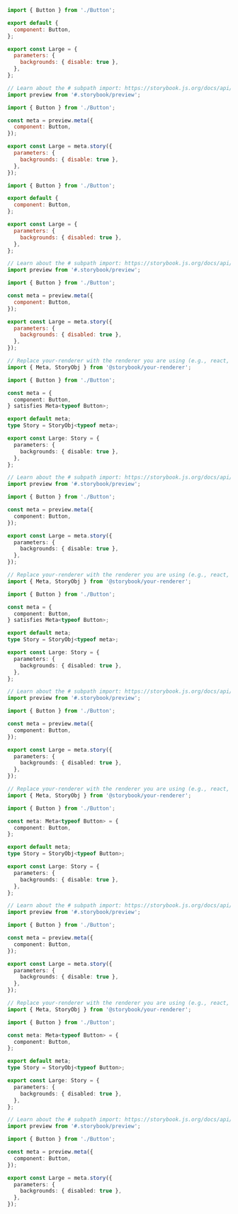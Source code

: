 <!-- TODO: THis example needs adjustment to avoid rendering issues  and vetted for addons -->

```js filename="Button.stories.js|jsx" renderer="common" language="js" tabTitle="Without globals API (CSF 3)"
import { Button } from './Button';

export default {
  component: Button,
};

export const Large = {
  parameters: {
    backgrounds: { disable: true },
  },
};
```

```js filename="Button.stories.js|jsx" renderer="react" language="js" tabTitle="Without globals API (CSF Factory 🧪)"
// Learn about the # subpath import: https://storybook.js.org/docs/api/csf/csf-factories#subpath-imports
import preview from '#.storybook/preview';

import { Button } from './Button';

const meta = preview.meta({
  component: Button,
});

export const Large = meta.story({
  parameters: {
    backgrounds: { disable: true },
  },
});
```

```js filename="Button.stories.js|jsx" renderer="common" language="js" tabTitle="With globals API (CSF 3)"
import { Button } from './Button';

export default {
  component: Button,
};

export const Large = {
  parameters: {
    backgrounds: { disabled: true },
  },
};
```

```js filename="Button.stories.js|jsx" renderer="react" language="js" tabTitle="With globals API (CSF Factory 🧪)"
// Learn about the # subpath import: https://storybook.js.org/docs/api/csf/csf-factories#subpath-imports
import preview from '#.storybook/preview';

import { Button } from './Button';

const meta = preview.meta({
  component: Button,
});

export const Large = meta.story({
  parameters: {
    backgrounds: { disabled: true },
  },
});
```

```ts filename="Button.stories.ts|tsx" renderer="common" language="ts-4-9" tabTitle="Without globals API (CSF 3)"
// Replace your-renderer with the renderer you are using (e.g., react, vue3, angular, etc.)
import { Meta, StoryObj } from '@storybook/your-renderer';

import { Button } from './Button';

const meta = {
  component: Button,
} satisfies Meta<typeof Button>;

export default meta;
type Story = StoryObj<typeof meta>;

export const Large: Story = {
  parameters: {
    backgrounds: { disable: true },
  },
};
```

```ts filename="Button.stories.ts|tsx" renderer="react" language="ts-4-9" tabTitle="Without globals API (CSF Factory 🧪)"
// Learn about the # subpath import: https://storybook.js.org/docs/api/csf/csf-factories#subpath-imports
import preview from '#.storybook/preview';

import { Button } from './Button';

const meta = preview.meta({
  component: Button,
});

export const Large = meta.story({
  parameters: {
    backgrounds: { disable: true },
  },
});
```

```ts filename="Button.stories.ts|tsx" renderer="common" language="ts-4-9" tabTitle="With globals API (CSF 3)"
// Replace your-renderer with the renderer you are using (e.g., react, vue3, angular, etc.)
import { Meta, StoryObj } from '@storybook/your-renderer';

import { Button } from './Button';

const meta = {
  component: Button,
} satisfies Meta<typeof Button>;

export default meta;
type Story = StoryObj<typeof meta>;

export const Large: Story = {
  parameters: {
    backgrounds: { disabled: true },
  },
};
```

```ts filename="Button.stories.ts|tsx" renderer="react" language="ts-4-9" tabTitle="With globals API (CSF Factory 🧪)"
// Learn about the # subpath import: https://storybook.js.org/docs/api/csf/csf-factories#subpath-imports
import preview from '#.storybook/preview';

import { Button } from './Button';

const meta = preview.meta({
  component: Button,
});

export const Large = meta.story({
  parameters: {
    backgrounds: { disabled: true },
  },
});
```

```ts filename="Button.stories.ts|tsx" renderer="common" language="ts" tabTitle="Without globals API (CSF 3)"
// Replace your-renderer with the renderer you are using (e.g., react, vue3, angular, etc.)
import { Meta, StoryObj } from '@storybook/your-renderer';

import { Button } from './Button';

const meta: Meta<typeof Button> = {
  component: Button,
};

export default meta;
type Story = StoryObj<typeof Button>;

export const Large: Story = {
  parameters: {
    backgrounds: { disable: true },
  },
};
```

```ts filename="Button.stories.ts|tsx" renderer="react" language="ts" tabTitle="Without globals API (CSF Factory 🧪)"
// Learn about the # subpath import: https://storybook.js.org/docs/api/csf/csf-factories#subpath-imports
import preview from '#.storybook/preview';

import { Button } from './Button';

const meta = preview.meta({
  component: Button,
});

export const Large = meta.story({
  parameters: {
    backgrounds: { disable: true },
  },
});
```

```ts filename="Button.stories.ts|tsx" renderer="common" language="ts" tabTitle="With globals API (CSF 3)"
// Replace your-renderer with the renderer you are using (e.g., react, vue3, angular, etc.)
import { Meta, StoryObj } from '@storybook/your-renderer';

import { Button } from './Button';

const meta: Meta<typeof Button> = {
  component: Button,
};

export default meta;
type Story = StoryObj<typeof Button>;

export const Large: Story = {
  parameters: {
    backgrounds: { disabled: true },
  },
};
```

```ts filename="Button.stories.ts|tsx" renderer="react" language="ts" tabTitle="With globals API (CSF Factory 🧪)"
// Learn about the # subpath import: https://storybook.js.org/docs/api/csf/csf-factories#subpath-imports
import preview from '#.storybook/preview';

import { Button } from './Button';

const meta = preview.meta({
  component: Button,
});

export const Large = meta.story({
  parameters: {
    backgrounds: { disabled: true },
  },
});
```
